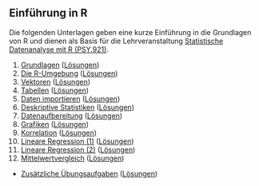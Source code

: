 ## Einführung in R

Die folgenden Unterlagen geben eine kurze Einführung in die Grundlagen von R und dienen als Basis für die Lehrveranstaltung [Statistische Datenanalyse mit R (PSY.921)](https://online.uni-graz.at/kfu_online/pl/ui/$ctx/wbLv.wbShowLVDetail?pStpSpNr=952666).

 1. [Grundlagen](https://cbrnr.quarto.pub/r-25w-01) ([Lösungen](https://cbrnr.quarto.pub/r-25w-01-solutions))
 2. [Die R-Umgebung](https://cbrnr.quarto.pub/r-25w-02) ([Lösungen](https://cbrnr.quarto.pub/r-25w-02-solutions))
 3. [Vektoren](https://cbrnr.quarto.pub/r-25w-03) ([Lösungen](https://cbrnr.quarto.pub/r-25w-03-solutions))
 4. [Tabellen](https://cbrnr.quarto.pub/r-25w-04) ([Lösungen](https://cbrnr.quarto.pub/r-25w-04-solutions))
 5. [Daten importieren](https://cbrnr.quarto.pub/r-25w-05) ([Lösungen](https://cbrnr.quarto.pub/r-25w-05-solutions))
 6. [Deskriptive Statistiken](https://cbrnr.quarto.pub/r-25w-06) ([Lösungen](https://cbrnr.quarto.pub/r-25w-06-solutions))
 7. [Datenaufbereitung]() ([Lösungen]())
 8. [Grafiken]() ([Lösungen]())
 9. [Korrelation]() ([Lösungen]())
10. [Lineare Regression (1)]() ([Lösungen]())
11. [Lineare Regression (2)]() ([Lösungen]())
12. [Mittelwertvergleich]() ([Lösungen]())

- [Zusätzliche Übungsaufgaben]() ([Lösungen]())
